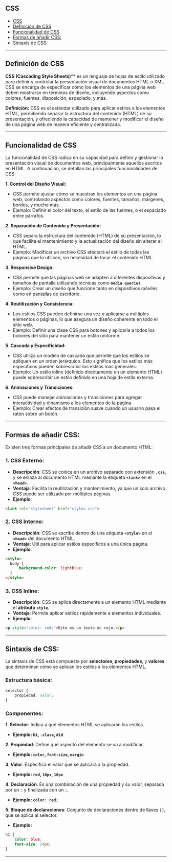 ## CSS

- [CSS](#css)
- [Definición de CSS](#definición-de-css)
- [Funcionalidad de CSS](#funcionalidad-de-css)
- [Formas de añadir CSS:](#formas-de-añadir-css)
- [Sintaxis de CSS:](#sintaxis-de-css)

---

## Definición de CSS
**CSS (Cascading Style Sheets)**** es un lenguaje de hojas de estilo utilizado 
para definir y controlar la presentación visual de documentos HTML o XML. 
CSS se encarga de especificar cómo los elementos de una página web deben 
mostrarse en términos de diseño, incluyendo aspectos como colores, fuentes, 
disposición, espaciado, y más.

**Definición:**
CSS es el estándar utilizado para aplicar estilos a los elementos HTML, 
permitiendo separar la estructura del contenido (HTML) de su presentación, y 
ofreciendo la capacidad de mantener y modificar el diseño de una página web de 
manera eficiente y centralizada.

---
## Funcionalidad de CSS
La funcionalidad de CSS radica en su capacidad para definir y gestionar la 
presentación visual de documentos web, principalmente aquellos escritos en HTML.
A continuación, se detallan las principales funcionalidades de CSS:

**1. Control del Diseño Visual:**
* CSS permite ajustar cómo se muestran los elementos en una página web, 
  controlando aspectos como colores, fuentes, tamaños, márgenes, bordes, y mucho 
  más.
* Ejemplo: Definir el color del texto, el estilo de las fuentes, o el espaciado 
  entre párrafos.

**2. Separación de Contenido y Presentación:**
* CSS separa la estructura del contenido (HTML) de su presentación, lo que 
  facilita el mantenimiento y la actualización del diseño sin alterar el HTML.
* Ejemplo: Modificar un archivo CSS afectará el estilo de todas las páginas que 
  lo utilicen, sin necesidad de tocar el contenido HTML.

**3. Responsive Design:**
* CSS permite que las páginas web se adapten a diferentes dispositivos y tamaños 
  de pantalla utilizando técnicas como **`media queries`**.
* Ejemplo: Crear un diseño que funcione tanto en dispositivos móviles como en 
  pantallas de escritorio.

**4. Reutilización y Consistencia:**
* Los estilos CSS pueden definirse una vez y aplicarse a múltiples elementos o 
  páginas, lo que asegura un diseño coherente en todo el sitio web.
* Ejemplo: Definir una clase CSS para botones y aplicarla a todos los botones 
  del sitio para mantener un estilo uniforme.

**5. Cascada y Especificidad:**
* CSS utiliza un modelo de cascada que permite que los estilos se apliquen en un 
  orden jerárquico. Esto significa que los estilos más específicos pueden 
  sobrescribir los estilos más generales.
* Ejemplo: Un estilo inline (definido directamente en un elemento HTML) puede 
  sobrescribir un estilo definido en una hoja de estilo externa.

**6. Animaciones y Transiciones:**
* CSS puede manejar animaciones y transiciones para agregar interactividad y 
  dinamismo a los elementos de la página.
* Ejemplo: Crear efectos de transición suave cuando un usuario pasa el ratón 
  sobre un botón.

---
## Formas de añadir CSS:
Existen tres formas principales de añadir CSS a un documento HTML:

### 1. CSS Externo:
* **Descripción**: CSS se coloca en un archivo separado con extensión **`.css`**, y se 
  enlaza al documento HTML mediante la etiqueta **`<link>`** en el **`<head>`**.
* **Ventaja**: Facilita la reutilización y mantenimiento, ya que un solo archivo CSS 
  puede ser utilizado por múltiples páginas.
* **Ejemplo**:
```html
<link rel="stylesheet" href="styles.css">
```

### 2. CSS Interno:
* **Descripción**: CSS se escribe dentro de una etiqueta **`<style>`** en el **`<head>`** del documento HTML.
* **Ventaja**: Útil para aplicar estilos específicos a una única página.
* **Ejemplo**:
```html
<style>
  body {
      background-color: lightblue;
  }
</style>
```

### 3. CSS Inline:
* **Descripción**: CSS se aplica directamente a un elemento HTML mediante el 
  **atributo** **`style`**.
* **Ventaja**: Permite aplicar estilos rápidamente a elementos individuales.
* **Ejemplo**:
```html
<p style="color: red;">Este es un texto en rojo.</p>
```

---
## Sintaxis de CSS:
La sintaxis de CSS está compuesta por **selectores, propiedades**, y **valores** que 
determinan cómo se aplican los estilos a los elementos HTML.

### Estructura básica:
```css
selector {
    propiedad: valor;
}
```

### Componentes:
**1. Selector**: Indica a qué elementos HTML se aplicarán los estilos.
  * **Ejemplo: `h1`, `.clase`, `#id`**  

**2. Propiedad**: Define qué aspecto del elemento se va a modificar.
 * **Ejemplo: `color`, `font-size`, `margin`**

**3. Valor**: Especifica el valor que se aplicará a la propiedad.
  * **Ejemplo: `red`, `16px`, `10px`**

**4. Declaración**: Es una combinación de una propiedad y su valor, separada por un 
   `:` y finalizada con un `;`.
  * **Ejemplo: `color: red;`**

**5. Bloque de declaraciones**: Conjunto de declaraciones dentro de llaves `{}`, que 
   se aplica al selector.
  * **Ejemplo:**
```css
h1 {
    color: blue;
    font-size: 24px;
}
```

---
